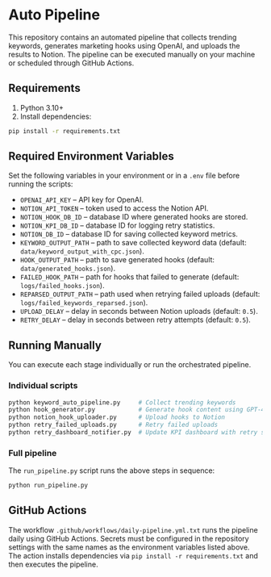 # Auto Pipeline

This repository contains an automated pipeline that collects trending keywords, generates marketing hooks using OpenAI, and uploads the results to Notion. The pipeline can be executed manually on your machine or scheduled through GitHub Actions.

## Requirements

1. Python 3.10+
2. Install dependencies:

```bash
pip install -r requirements.txt
```

## Required Environment Variables

Set the following variables in your environment or in a `.env` file before running the scripts:

- `OPENAI_API_KEY` – API key for OpenAI.
- `NOTION_API_TOKEN` – token used to access the Notion API.
- `NOTION_HOOK_DB_ID` – database ID where generated hooks are stored.
- `NOTION_KPI_DB_ID` – database ID for logging retry statistics.
- `NOTION_DB_ID` – database ID for saving collected keyword metrics.
- `KEYWORD_OUTPUT_PATH` – path to save collected keyword data (default: `data/keyword_output_with_cpc.json`).
- `HOOK_OUTPUT_PATH` – path to save generated hooks (default: `data/generated_hooks.json`).
- `FAILED_HOOK_PATH` – path for hooks that failed to generate (default: `logs/failed_hooks.json`).
- `REPARSED_OUTPUT_PATH` – path used when retrying failed uploads (default: `logs/failed_keywords_reparsed.json`).
- `UPLOAD_DELAY` – delay in seconds between Notion uploads (default: `0.5`).
- `RETRY_DELAY` – delay in seconds between retry attempts (default: `0.5`).

## Running Manually

You can execute each stage individually or run the orchestrated pipeline.

### Individual scripts

```bash
python keyword_auto_pipeline.py     # Collect trending keywords
python hook_generator.py            # Generate hook content using GPT-4
python notion_hook_uploader.py      # Upload hooks to Notion
python retry_failed_uploads.py      # Retry failed uploads
python retry_dashboard_notifier.py  # Update KPI dashboard with retry stats
```

### Full pipeline

The `run_pipeline.py` script runs the above steps in sequence:

```bash
python run_pipeline.py
```

## GitHub Actions

The workflow `.github/workflows/daily-pipeline.yml.txt` runs the pipeline daily using GitHub Actions. Secrets must be configured in the repository settings with the same names as the environment variables listed above. The action installs dependencies via `pip install -r requirements.txt` and then executes the pipeline.


